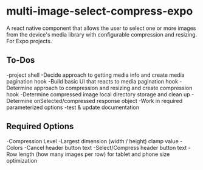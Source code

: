 # multi-image-select-compress-expo

A react native component that allows the user to select one or more images from the device's media library with configurable compression and resizing. For Expo projects.

## To-Dos

-project shell
-Decide approach to getting media info and create media pagination hook
-Build basic UI that reacts to media pagination hook
-Determine approach to compression and resizing and create compression hook
-Determine compressed image local directory storage and clean up
-Determine onSelected/compressed response object
-Work in required parameterized options
-test & update documentation

## Required Options

-Compression Level
-Largest dimension (width / height) clamp value
-Colors
-Cancel header button text
-Select/Compress header button text
-Row length (how many images per row) for tablet and phone size optimization
